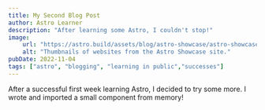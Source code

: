 ```yaml
---
title: My Second Blog Post
author: Astro Learner
description: "After learning some Astro, I couldn't stop!"
image: 
    url: "https://astro.build/assets/blog/astro-showcase/astro-showcase-screenshot.jpg"
    alt: "Thumbnails of websites from the Astro Showcase site."
pubDate: 2022-11-04
tags: ["astro", "blogging", "learning in public","successes"]
---
```

After a successful first week learning Astro, I decided to try some more. I wrote and imported a small component from memory!